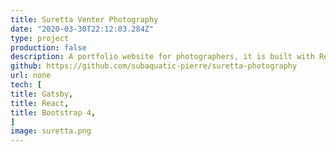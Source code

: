 ```yaml
---
title: Suretta Venter Photography
date: "2020-03-30T22:12:03.284Z"
type: project
production: false
description: A portfolio website for photographers, it is built with React and Gatsby. It features React photo gallery, it is styled with Bootstrap 4. The site is hosted on an AWS S3 bucket with a CD pipeline controlled with AWS Pipeline.
github: https://github.com/subaquatic-pierre/suretta-photography
url: none
tech: [
title: Gatsby,
title: React,
title: Bootstrap 4,
]
image: suretta.png
---
```

